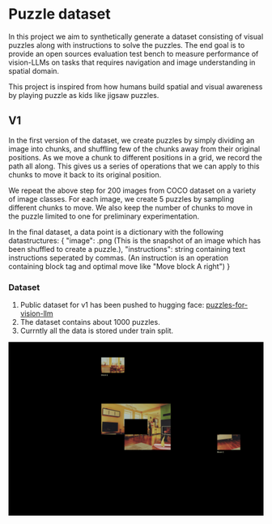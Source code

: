 # Puzzle dataset
In this project we aim to synthetically generate a dataset consisting of visual puzzles along with instructions to solve the puzzles. The end goal is to provide an open sources evaluation test bench to measure performance of vision-LLMs on tasks that requires navigation and image understanding in spatial domain.

This project is inspired from how humans build spatial and visual awareness by playing puzzle as kids like jigsaw puzzles.

## V1
In the first version of the dataset, we create puzzles by simply dividing an image into chunks, and shuffling few of the chunks away from their original positions. As we move a chunk to different positions in a grid, we record the path all along. This gives us a series of operations that we can apply to this chunks to move it back to its original position.

We repeat the above step for 200 images from COCO dataset on a variety of image classes. For each image, we create 5 puzzles by sampling different chunks to move. We also keep the number of chunks to move in the puzzle limited to one for preliminary experimentation.

In the final dataset, a data point is a dictionary with the following datastructures:
{
    "image": .png
    (This is the snapshot of an image which has been shuffled to create a puzzle.),
    "instructions": string containing text instructions seperated by commas.
    (An instruction is an operation containing block tag and optimal move like "Move block A right")
}

### Dataset
1. Public dataset for v1 has been pushed to hugging face: [puzzles-for-vision-llm ](https://huggingface.co/datasets/Harshnigm/puzzles-for-vision-llm)
2. The dataset contains about 1000 puzzles. 
3. Currntly all the data is stored under train split.



![Example GIF](https://github.com/Harshnigam6/puzzle_llm_dataset_generation/blob/main/artifacts/demo_solving_puzzle.gif)



